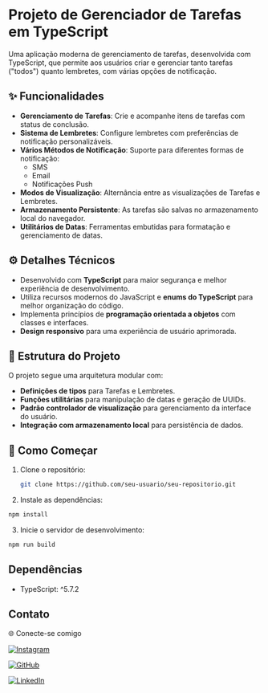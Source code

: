 # Projeto de Gerenciador de Tarefas em TypeScript

Uma aplicação moderna de gerenciamento de tarefas, desenvolvida com TypeScript, que permite aos usuários criar e gerenciar tanto tarefas ("todos") quanto lembretes, com várias opções de notificação.

## ✨ Funcionalidades

- **Gerenciamento de Tarefas**: Crie e acompanhe itens de tarefas com status de conclusão.
- **Sistema de Lembretes**: Configure lembretes com preferências de notificação personalizáveis.
- **Vários Métodos de Notificação**: Suporte para diferentes formas de notificação:
  - SMS
  - Email
  - Notificações Push
- **Modos de Visualização**: Alternância entre as visualizações de Tarefas e Lembretes.
- **Armazenamento Persistente**: As tarefas são salvas no armazenamento local do navegador.
- **Utilitários de Datas**: Ferramentas embutidas para formatação e gerenciamento de datas.

## ⚙️ Detalhes Técnicos

- Desenvolvido com **TypeScript** para maior segurança e melhor experiência de desenvolvimento.
- Utiliza recursos modernos do JavaScript e **enums do TypeScript** para melhor organização do código.
- Implementa princípios de **programação orientada a objetos** com classes e interfaces.
- **Design responsivo** para uma experiência de usuário aprimorada.

## 📂 Estrutura do Projeto

O projeto segue uma arquitetura modular com:
- **Definições de tipos** para Tarefas e Lembretes.
- **Funções utilitárias** para manipulação de datas e geração de UUIDs.
- **Padrão controlador de visualização** para gerenciamento da interface do usuário.
- **Integração com armazenamento local** para persistência de dados.

## 🚀 Como Começar

1. Clone o repositório:
   ```bash
   git clone https://github.com/seu-usuario/seu-repositorio.git

2. Instale as dependências:
```bash
npm install
```
3. Inicie o servidor de desenvolvimento:
```bash
npm run build
```

## Dependências

- TypeScript: ^5.7.2


## Contato

🌐 Conecte-se comigo

[![Instagram](https://img.shields.io/badge/Instagram-%23E4405F.svg?style=for-the-badge&logo=instagram&logoColor=white)](https://www.instagram.com/kaian.freitas/)

[![GitHub](https://img.shields.io/badge/GitHub-%23121011.svg?style=for-the-badge&logo=github&logoColor=white)](https://github.com/KaianFreitas)

[![LinkedIn](https://img.shields.io/badge/LinkedIn-%230077B5.svg?style=for-the-badge&logo=linkedin&logoColor=white)](https://www.linkedin.com/in/kaianfreitas/)

